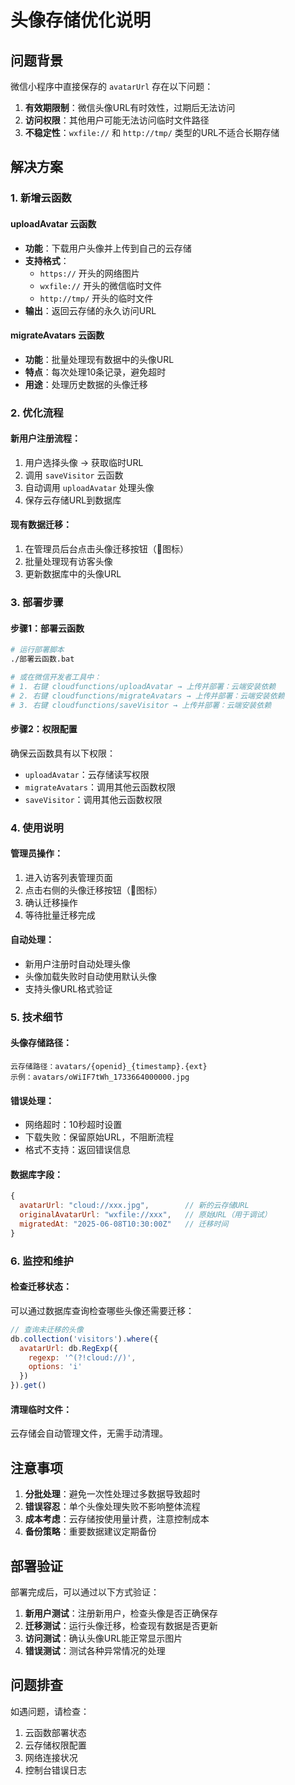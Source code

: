 # 头像存储优化说明

## 问题背景

微信小程序中直接保存的 `avatarUrl` 存在以下问题：
1. **有效期限制**：微信头像URL有时效性，过期后无法访问
2. **访问权限**：其他用户可能无法访问临时文件路径
3. **不稳定性**：`wxfile://` 和 `http://tmp/` 类型的URL不适合长期存储

## 解决方案

### 1. 新增云函数

#### uploadAvatar 云函数
- **功能**：下载用户头像并上传到自己的云存储
- **支持格式**：
  - `https://` 开头的网络图片
  - `wxfile://` 开头的微信临时文件
  - `http://tmp/` 开头的临时文件
- **输出**：返回云存储的永久访问URL

#### migrateAvatars 云函数
- **功能**：批量处理现有数据中的头像URL
- **特点**：每次处理10条记录，避免超时
- **用途**：处理历史数据的头像迁移

### 2. 优化流程

#### 新用户注册流程：
1. 用户选择头像 → 获取临时URL
2. 调用 `saveVisitor` 云函数
3. 自动调用 `uploadAvatar` 处理头像
4. 保存云存储URL到数据库

#### 现有数据迁移：
1. 在管理员后台点击头像迁移按钮（📁图标）
2. 批量处理现有访客头像
3. 更新数据库中的头像URL

### 3. 部署步骤

#### 步骤1：部署云函数
```bash
# 运行部署脚本
./部署云函数.bat

# 或在微信开发者工具中：
# 1. 右键 cloudfunctions/uploadAvatar → 上传并部署：云端安装依赖
# 2. 右键 cloudfunctions/migrateAvatars → 上传并部署：云端安装依赖
# 3. 右键 cloudfunctions/saveVisitor → 上传并部署：云端安装依赖
```

#### 步骤2：权限配置
确保云函数具有以下权限：
- `uploadAvatar`：云存储读写权限
- `migrateAvatars`：调用其他云函数权限
- `saveVisitor`：调用其他云函数权限

### 4. 使用说明

#### 管理员操作：
1. 进入访客列表管理页面
2. 点击右侧的头像迁移按钮（📁图标）
3. 确认迁移操作
4. 等待批量迁移完成

#### 自动处理：
- 新用户注册时自动处理头像
- 头像加载失败时自动使用默认头像
- 支持头像URL格式验证

### 5. 技术细节

#### 头像存储路径：
```
云存储路径：avatars/{openid}_{timestamp}.{ext}
示例：avatars/oWiIF7tWh_1733664000000.jpg
```

#### 错误处理：
- 网络超时：10秒超时设置
- 下载失败：保留原始URL，不阻断流程
- 格式不支持：返回错误信息

#### 数据库字段：
```javascript
{
  avatarUrl: "cloud://xxx.jpg",        // 新的云存储URL
  originalAvatarUrl: "wxfile://xxx",   // 原始URL（用于调试）
  migratedAt: "2025-06-08T10:30:00Z"   // 迁移时间
}
```

### 6. 监控和维护

#### 检查迁移状态：
可以通过数据库查询检查哪些头像还需要迁移：
```javascript
// 查询未迁移的头像
db.collection('visitors').where({
  avatarUrl: db.RegExp({
    regexp: '^(?!cloud://)',
    options: 'i'
  })
}).get()
```

#### 清理临时文件：
云存储会自动管理文件，无需手动清理。

## 注意事项

1. **分批处理**：避免一次性处理过多数据导致超时
2. **错误容忍**：单个头像处理失败不影响整体流程
3. **成本考虑**：云存储按使用量计费，注意控制成本
4. **备份策略**：重要数据建议定期备份

## 部署验证

部署完成后，可以通过以下方式验证：

1. **新用户测试**：注册新用户，检查头像是否正确保存
2. **迁移测试**：运行头像迁移，检查现有数据是否更新
3. **访问测试**：确认头像URL能正常显示图片
4. **错误测试**：测试各种异常情况的处理

## 问题排查

如遇问题，请检查：
1. 云函数部署状态
2. 云存储权限配置
3. 网络连接状况
4. 控制台错误日志
